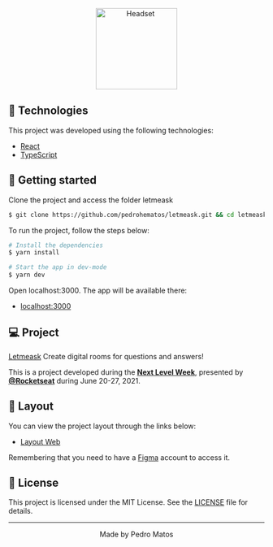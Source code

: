 <p align="center">
  <img alt="Headset" src=".github/src/assets/images/icon.svg" width="160px">
</p>

## 🧪 Technologies

This project was developed using the following technologies:

- [React](https://reactjs.org)
- [TypeScript](https://www.typescriptlang.org/)

## 🚀 Getting started

Clone the project and access the folder letmeask

```bash
$ git clone https://github.com/pedrohematos/letmeask.git && cd letmeask
```

To run the project, follow the steps below:

```bash
# Install the dependencies
$ yarn install

# Start the app in dev-mode
$ yarn dev
```

Open localhost:3000. The app will be available there:

- [localhost:3000](http://localhost:3000/)

## 💻 Project

[Letmeask](https://letmeask-matos.web.app/) Create digital rooms for questions and answers!

This is a project developed during the **[Next Level Week](https://nextlevelweek.com/)**, presented by **[@Rocketseat](https://github.com/Rocketseat)** during June 20-27, 2021.

## 🔖 Layout

You can view the project layout through the links below:

- [Layout Web](https://www.figma.com/file/u0BQK8rCf2KgzcukdRRCWh/Letmeask?node-id=0%3A1)

Remembering that you need to have a [Figma](http://figma.com/) account to access it.

## 📝 License

This project is licensed under the MIT License. See the [LICENSE](LICENSE.md) file for details.

---

<p align="center">Made by Pedro Matos</p>
